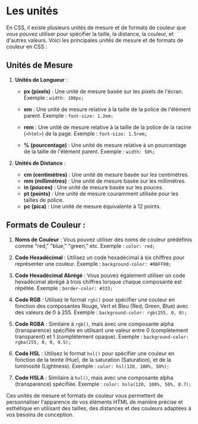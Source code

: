 # Les unités

En CSS, il existe plusieurs unités de mesure et de formats de couleur que vous pouvez utiliser pour spécifier la taille, la distance, la couleur, et d'autres valeurs. Voici les principales unités de mesure et de formats de couleur en CSS :

## Unités de Mesure

1. **Unités de Longueur** :
   - **px (pixels)** : Une unité de mesure basée sur les pixels de l'écran.
     Exemple : `width: 100px;`

   - **em** : Une unité de mesure relative à la taille de la police de l'élément parent.
     Exemple : `font-size: 1.2em;`

   - **rem** : Une unité de mesure relative à la taille de la police de la racine (`<html>`) de la page.
     Exemple : `font-size: 1.5rem;`

   - **% (pourcentage)** : Une unité de mesure relative à un pourcentage de la taille de l'élément parent.
     Exemple : `width: 50%;`

2. **Unités de Distance** :
   - **cm (centimètres)** : Une unité de mesure basée sur les centimètres.
   - **mm (millimètres)** : Une unité de mesure basée sur les millimètres.
   - **in (pouces)** : Une unité de mesure basée sur les pouces.
   - **pt (points)** : Une unité de mesure couramment utilisée pour les tailles de police.
   - **pc (pica)** : Une unité de mesure équivalente à 12 points.

## Formats de Couleur :

1. **Noms de Couleur** : Vous pouvez utiliser des noms de couleur prédéfinis comme "red," "blue," "green," etc.
   Exemple : `color: red;`

2. **Code Hexadécimal** : Utilisez un code hexadécimal à six chiffres pour représenter une couleur.
   Exemple : `background-color: #00FF00;`

3. **Code Hexadécimal Abrégé** : Vous pouvez également utiliser un code hexadécimal abrégé à trois chiffres lorsque chaque composante est répétée.
   Exemple : `border-color: #333;`

4. **Code RGB** : Utilisez le format `rgb()` pour spécifier une couleur en fonction des composantes Rouge, Vert et Bleu (Red, Green, Blue) avec des valeurs de 0 à 255.
   Exemple : `background-color: rgb(255, 0, 0);`

5. **Code RGBA** : Similaire à `rgb()`, mais avec une composante alpha (transparence) spécifiée en utilisant une valeur entre 0 (complètement transparent) et 1 (complètement opaque).
   Exemple : `background-color: rgba(255, 0, 0, 0.5);`

6. **Code HSL** : Utilisez le format `hsl()` pour spécifier une couleur en fonction de la teinte (Hue), de la saturation (Saturation), et de la luminosité (Lightness).
   Exemple : `color: hsl(120, 100%, 50%);`

7. **Code HSLA** : Similaire à `hsl()`, mais avec une composante alpha (transparence) spécifiée.
   Exemple : `color: hsla(120, 100%, 50%, 0.7);`

Ces unités de mesure et formats de couleur vous permettent de personnaliser l'apparence de vos éléments HTML de manière précise et esthétique en utilisant des tailles, des distances et des couleurs adaptées à vos besoins de conception.
